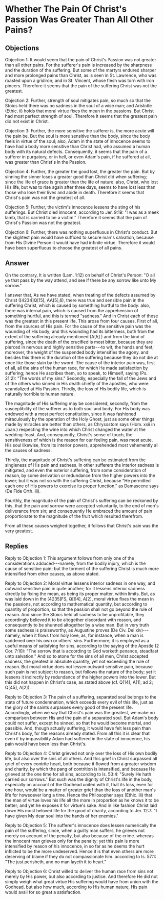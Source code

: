 # Whether The Pain Of Christ's Passion Was Greater Than All Other Pains?

## Objections

Objection 1: It would seem that the pain of Christ's Passion was not greater than all other pains. For the sufferer's pain is increased by the sharpness and the duration of the suffering. But some of the martyrs endured sharper and more prolonged pains than Christ, as is seen in St. Lawrence, who was roasted upon a gridiron; and in St. Vincent, whose flesh was torn with iron pincers. Therefore it seems that the pain of the suffering Christ was not the greatest.

Objection 2: Further, strength of soul mitigates pain, so much so that the Stoics held there was no sadness in the soul of a wise man; and Aristotle (Ethic. ii) holds that moral virtue fixes the mean in the passions. But Christ had most perfect strength of soul. Therefore it seems that the greatest pain did not exist in Christ.

Objection 3: Further, the more sensitive the sufferer is, the more acute will the pain be. But the soul is more sensitive than the body, since the body feels in virtue of the soul; also, Adam in the state of innocence seems to have had a body more sensitive than Christ had, who assumed a human body with its natural defects. Consequently, it seems that the pain of a sufferer in purgatory, or in hell, or even Adam's pain, if he suffered at all, was greater than Christ's in the Passion.

Objection 4: Further, the greater the good lost, the greater the pain. But by sinning the sinner loses a greater good than Christ did when suffering; since the life of grace is greater than the life of nature: also, Christ, who lost His life, but was to rise again after three days, seems to have lost less than those who lose their lives and abide in death. Therefore it seems that Christ's pain was not the greatest of all.

Objection 5: Further, the victim's innocence lessens the sting of his sufferings. But Christ died innocent, according to Jer. 9:19: "I was as a meek lamb, that is carried to be a victim." Therefore it seems that the pain of Christ's Passion was not the greatest.

Objection 6: Further, there was nothing superfluous in Christ's conduct. But the slightest pain would have sufficed to secure man's salvation, because from His Divine Person it would have had infinite virtue. Therefore it would have been superfluous to choose the greatest of all pains.

## Answer

On the contrary, It is written (Lam. 1:12) on behalf of Christ's Person: "O all ye that pass by the way attend, and see if there be any sorrow like unto My sorrow."

I answer that, As we have stated, when treating of the defects assumed by Christ ([4234]Q[15], AA[5],6), there was true and sensible pain in the suffering Christ, which is caused by something hurtful to the body: also, there was internal pain, which is caused from the apprehension of something hurtful, and this is termed "sadness." And in Christ each of these was the greatest in this present life. This arose from four causes. First of all, from the sources of His pain. For the cause of the sensitive pain was the wounding of His body; and this wounding had its bitterness, both from the extent of the suffering already mentioned (A[5] ) and from the kind of suffering, since the death of the crucified is most bitter, because they are pierced in nervous and highly sensitive parts---to wit, the hands and feet; moreover, the weight of the suspended body intensifies the agony. and besides this there is the duration of the suffering because they do not die at once like those slain by the sword. The cause of the interior pain was, first of all, all the sins of the human race, for which He made satisfaction by suffering; hence He ascribes them, so to speak, to Himself, saying (Ps. 21:2): "The words of my sins." Secondly, especially the fall of the Jews and of the others who sinned in His death chiefly of the apostles, who were scandalized at His Passion. Thirdly, the loss of His bodily life, which is naturally horrible to human nature.

The magnitude of His suffering may be considered, secondly, from the susceptibility of the sufferer as to both soul and body. For His body was endowed with a most perfect constitution, since it was fashioned miraculously by the operation of the Holy Ghost; just as some other things made by miracles are better than others, as Chrysostom says (Hom. xxii in Joan.) respecting the wine into which Christ changed the water at the wedding-feast. And, consequently, Christ's sense of touch, the sensitiveness of which is the reason for our feeling pain, was most acute. His soul likewise, from its interior powers, apprehended most vehemently all the causes of sadness.

Thirdly, the magnitude of Christ's suffering can be estimated from the singleness of His pain and sadness. In other sufferers the interior sadness is mitigated, and even the exterior suffering, from some consideration of reason, by some derivation or redundance from the higher powers into the lower; but it was not so with the suffering Christ, because "He permitted each one of His powers to exercise its proper function," as Damascene says (De Fide Orth. iii).

Fourthly, the magnitude of the pain of Christ's suffering can be reckoned by this, that the pain and sorrow were accepted voluntarily, to the end of men's deliverance from sin; and consequently He embraced the amount of pain proportionate to the magnitude of the fruit which resulted therefrom.

From all these causes weighed together, it follows that Christ's pain was the very greatest.

## Replies

Reply to Objection 1: This argument follows from only one of the considerations adduced---namely, from the bodily injury, which is the cause of sensitive pain; but the torment of the suffering Christ is much more intensified from other causes, as above stated.

Reply to Objection 2: Moral virtue lessens interior sadness in one way, and outward sensitive pain in quite another; for it lessens interior sadness directly by fixing the mean, as being its proper matter, within limits. But, as was laid down in the [4235]FS, Q[64], A[2], moral virtue fixes the mean in the passions, not according to mathematical quantity, but according to quantity of proportion, so that the passion shall not go beyond the rule of reason. And since the Stoics held all sadness to be unprofitable, they accordingly believed it to be altogether discordant with reason, and consequently to be shunned altogether by a wise man. But in very truth some sadness is praiseworthy, as Augustine proves (De Civ. Dei xiv)---namely, when it flows from holy love, as, for instance, when a man is saddened over his own or others' sins. Furthermore, it is employed as a useful means of satisfying for sins, according to the saying of the Apostle (2 Cor. 7:10): "The sorrow that is according to God worketh penance, steadfast unto salvation." And so to atone for the sins of all men, Christ accepted sadness, the greatest in absolute quantity, yet not exceeding the rule of reason. But moral virtue does not lessen outward sensitive pain, because such pain is not subject to reason, but follows the nature of the body; yet it lessens it indirectly by redundance of the higher powers into the lower. But this did not happen in Christ's case, as stated above (cf. Q[14], A[1], ad 2; Q[45], A[2]).

Reply to Objection 3: The pain of a suffering, separated soul belongs to the state of future condemnation, which exceeds every evil of this life, just as the glory of the saints surpasses every good of the present life. Accordingly, when we say that Christ's pain was the greatest, we make no comparison between His and the pain of a separated soul. But Adam's body could not suffer, except he sinned. so that he would become mortal, and passible. And, though actually suffering, it would have felt less pain than Christ's body, for the reasons already stated. From all this it is clear that even if by impassibility Adam had suffered in the state of innocence, his pain would have been less than Christ's.

Reply to Objection 4: Christ grieved not only over the loss of His own bodily life, but also over the sins of all others. And this grief in Christ surpassed all grief of every contrite heart, both because it flowed from a greater wisdom and charity, by which the pang of contrition is intensified, and because He grieved at the one time for all sins, according to Is. 53:4: "Surely He hath carried our sorrows." But such was the dignity of Christ's life in the body, especially on account of the Godhead united with it, that its loss, even for one hour, would be a matter of greater grief than the loss of another man's life for howsoever long a time. Hence the Philosopher says (Ethic. iii) that the man of virtue loves his life all the more in proportion as he knows it to be better; and yet he exposes it for virtue's sake. And in like fashion Christ laid down His most beloved life for the good of charity, according to Jer. 12:7: "I have given My dear soul into the hands of her enemies."

Reply to Objection 5: The sufferer's innocence does lessen numerically the pain of the suffering, since, when a guilty man suffers, he grieves not merely on account of the penalty, but also because of the crime. whereas the innocent man grieves only for the penalty: yet this pain is more intensified by reason of his innocence, in so far as he deems the hurt inflicted to be the more undeserved. Hence it is that even others are more deserving of blame if they do not compassionate him. according to Is. 57:1: "The just perisheth, and no man layeth it to heart."

Reply to Objection 6: Christ willed to deliver the human race from sins not merely by His power, but also according to justice. And therefore He did not simply weigh what great virtue His suffering would have from union with the Godhead, but also how much, according to His human nature, His pain would avail for so great a satisfaction.